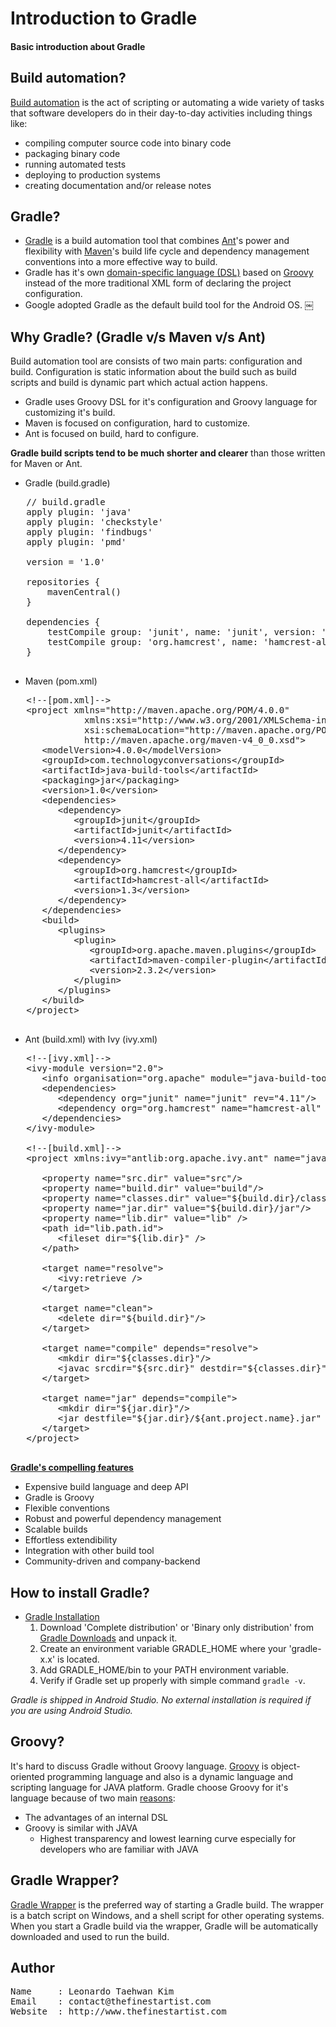 # Introduction to Gradle

#### Basic introduction about Gradle

## Build automation?
<u>[Build automation](http://en.wikipedia.org/wiki/Build_automation)</u> is the act of scripting or automating a wide variety of tasks that software developers do in their day-to-day activities including things like:

   * compiling computer source code into binary code
   * packaging binary code
   * running automated tests
   * deploying to production systems
   * creating documentation and/or release notes


## Gradle?

   * <u>[Gradle](https://gradle.org/)</u> is a build automation tool that combines <u>[Ant](http://en.wikipedia.org/wiki/Apache_Ant)</u>'s power and flexibility with <u>[Maven](http://en.wikipedia.org/wiki/Apache_Maven)</u>'s build life cycle and dependency management conventions into a more effective way to build.
   * Gradle has it's own <u>[domain-specific language (DSL)](http://en.wikipedia.org/wiki/Domain-specific_language)</u> based on <u>[Groovy](http://groovy-lang.org/)</u> instead of the more traditional XML form of declaring the project configuration.
   * Google adopted Gradle as the default build tool for the Android OS.
￼

## Why Gradle? (Gradle v/s Maven v/s Ant)

Build automation tool are consists of two main parts: configuration and build. Configuration is static information about the build such as build scripts and build is dynamic part which actual action happens.
   * Gradle uses Groovy DSL for it's configuration and Groovy language for customizing it's build.
   * Maven is focused on configuration, hard to customize.
   * Ant is focused on build, hard to configure.

**Gradle build scripts tend to be much shorter and clearer** than those written for Maven or Ant.

   * Gradle (build.gradle)
   <pre class="prettyprint">
   // build.gradle
   apply plugin: 'java'
   apply plugin: 'checkstyle'
   apply plugin: 'findbugs'
   apply plugin: 'pmd'

   version = '1.0'

   repositories {
       mavenCentral()
   }

   dependencies {
       testCompile group: 'junit', name: 'junit', version: '4.11'
       testCompile group: 'org.hamcrest', name: 'hamcrest-all', version: '1.3'
   }
   </pre>

   * Maven (pom.xml)
   <pre class="prettyprint">
   &lt;!--[pom.xml]--&gt;
   &lt;project xmlns="http://maven.apache.org/POM/4.0.0"
              xmlns:xsi="http://www.w3.org/2001/XMLSchema-instance"
              xsi:schemaLocation="http://maven.apache.org/POM/4.0.0
              http://maven.apache.org/maven-v4_0_0.xsd"&gt;
      &lt;modelVersion&gt;4.0.0&lt;/modelVersion&gt;
      &lt;groupId&gt;com.technologyconversations&lt;/groupId&gt;
      &lt;artifactId&gt;java-build-tools&lt;/artifactId&gt;
      &lt;packaging&gt;jar&lt;/packaging&gt;
      &lt;version&gt;1.0&lt;/version&gt;
      &lt;dependencies&gt;
         &lt;dependency&gt;
            &lt;groupId&gt;junit&lt;/groupId&gt;
            &lt;artifactId&gt;junit&lt;/artifactId&gt;
            &lt;version&gt;4.11&lt;/version&gt;
         &lt;/dependency&gt;
         &lt;dependency&gt;
            &lt;groupId&gt;org.hamcrest&lt;/groupId&gt;
            &lt;artifactId&gt;hamcrest-all&lt;/artifactId&gt;
            &lt;version&gt;1.3&lt;/version&gt;
         &lt;/dependency&gt;
      &lt;/dependencies&gt;
      &lt;build&gt;
         &lt;plugins&gt;
            &lt;plugin&gt;
               &lt;groupId&gt;org.apache.maven.plugins&lt;/groupId&gt;
               &lt;artifactId&gt;maven-compiler-plugin&lt;/artifactId&gt;
               &lt;version&gt;2.3.2&lt;/version&gt;
            &lt;/plugin&gt;
         &lt;/plugins&gt;
      &lt;/build&gt;
   &lt;/project&gt;
   </pre>

   * Ant (build.xml) with Ivy (ivy.xml)
   <pre class="prettyprint">
   &lt;!--[ivy.xml]--&gt;
   &lt;ivy-module version="2.0"&gt;
      &lt;info organisation="org.apache" module="java-build-tools"/&gt;
      &lt;dependencies&gt;
         &lt;dependency org="junit" name="junit" rev="4.11"/&gt;
         &lt;dependency org="org.hamcrest" name="hamcrest-all" rev="1.3"/&gt;
      &lt;/dependencies&gt;
   &lt;/ivy-module&gt;

   &lt;!--[build.xml]--&gt;
   &lt;project xmlns:ivy="antlib:org.apache.ivy.ant" name="java-build-tools" default="jar"&gt;

      &lt;property name="src.dir" value="src"/&gt;
      &lt;property name="build.dir" value="build"/&gt;
      &lt;property name="classes.dir" value="${build.dir}/classes"/&gt;
      &lt;property name="jar.dir" value="${build.dir}/jar"/&gt;
      &lt;property name="lib.dir" value="lib" /&gt;
      &lt;path id="lib.path.id"&gt;
         &lt;fileset dir="${lib.dir}" /&gt;
      &lt;/path&gt;

      &lt;target name="resolve"&gt;
         &lt;ivy:retrieve /&gt;
      &lt;/target&gt;

      &lt;target name="clean"&gt;
         &lt;delete dir="${build.dir}"/&gt;
      &lt;/target&gt;

      &lt;target name="compile" depends="resolve"&gt;
         &lt;mkdir dir="${classes.dir}"/&gt;
         &lt;javac srcdir="${src.dir}" destdir="${classes.dir}" classpathref="lib.path.id"/&gt;
      &lt;/target&gt;

      &lt;target name="jar" depends="compile"&gt;
         &lt;mkdir dir="${jar.dir}"/&gt;
         &lt;jar destfile="${jar.dir}/${ant.project.name}.jar" basedir="${classes.dir}"/&gt;
      &lt;/target&gt;
   &lt;/project&gt;
   </pre>

<u>**[Gradle's compelling features](http://www.drdobbs.com/jvm/why-build-your-java-projects-with-gradle/240168608)**</u>

   * Expensive build language and deep API
   * Gradle is Groovy
   * Flexible conventions
   * Robust and powerful dependency management
   * Scalable builds
   * Effortless extendibility
   * Integration with other build tool
   * Community-driven and company-backend


## How to install Gradle?
   * <u>[Gradle Installation](https://docs.gradle.org/current/userguide/installation.html)</u>
      1. Download 'Complete distribution' or 'Binary only distribution' from <u>[Gradle Downloads](http://gradle.org/downloads/)</u> and unpack it.
      2. Create an environment variable GRADLE_HOME where your 'gradle-x.x' is located.
      3. Add GRADLE_HOME/bin to your PATH environment variable.
      4. Verify if Gradle set up properly with simple command <code id="inline">gradle -v</code>.

*Gradle is shipped in Android Studio. No external installation is required if you are using Android Studio.*


## Groovy?
It's hard to discuss Gradle without Groovy language. <u>[Groovy](goo.gl/rQ0WkW)</u> is object-oriented programming language and also is a dynamic language and scripting language for JAVA platform. Gradle choose Groovy for it's language because of two main <u>[reasons](https://docs.gradle.org/current/userguide/overview.html#sec:why_groovy)</u>:
   * The advantages of an internal DSL
   * Groovy is similar with JAVA
      * Highest transparency and lowest learning curve especially for developers who are familiar with JAVA

## Gradle Wrapper?
<u>[Gradle Wrapper](https://docs.gradle.org/current/userguide/gradle_wrapper.html)</u> is the preferred way of starting a Gradle build. The wrapper is a batch script on Windows, and a shell script for other operating systems. When you start a Gradle build via the wrapper, Gradle will be automatically downloaded and used to run the build.

## Author
<pre class="prettyprint">
Name     : Leonardo Taehwan Kim
Email    : contact@thefinestartist.com
Website  : http://www.thefinestartist.com
</pre>
